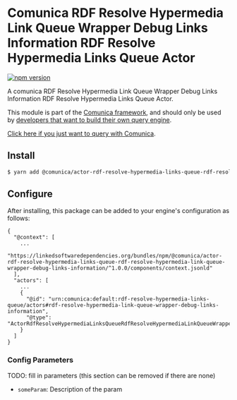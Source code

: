 # Comunica RDF Resolve Hypermedia Link Queue Wrapper Debug Links Information RDF Resolve Hypermedia Links Queue Actor

[![npm version](https://badge.fury.io/js/%40comunica%2Factor-rdf-resolve-hypermedia-links-queue-rdf-resolve-hypermedia-link-queue-wrapper-debug-links-information.svg)](https://www.npmjs.com/package/@comunica/actor-rdf-resolve-hypermedia-links-queue-rdf-resolve-hypermedia-link-queue-wrapper-debug-links-information)

A comunica RDF Resolve Hypermedia Link Queue Wrapper Debug Links Information RDF Resolve Hypermedia Links Queue Actor.

This module is part of the [Comunica framework](https://github.com/comunica/comunica),
and should only be used by [developers that want to build their own query engine](https://comunica.dev/docs/modify/).

[Click here if you just want to query with Comunica](https://comunica.dev/docs/query/).

## Install

```bash
$ yarn add @comunica/actor-rdf-resolve-hypermedia-links-queue-rdf-resolve-hypermedia-link-queue-wrapper-debug-links-information
```

## Configure

After installing, this package can be added to your engine's configuration as follows:
```text
{
  "@context": [
    ...
    "https://linkedsoftwaredependencies.org/bundles/npm/@comunica/actor-rdf-resolve-hypermedia-links-queue-rdf-resolve-hypermedia-link-queue-wrapper-debug-links-information/^1.0.0/components/context.jsonld"  
  ],
  "actors": [
    ...
    {
      "@id": "urn:comunica:default:rdf-resolve-hypermedia-links-queue/actors#rdf-resolve-hypermedia-link-queue-wrapper-debug-links-information",
      "@type": "ActorRdfResolveHypermediaLinksQueueRdfResolveHypermediaLinkQueueWrapperDebugLinksInformation"
    }
  ]
}
```

### Config Parameters

TODO: fill in parameters (this section can be removed if there are none)

* `someParam`: Description of the param
